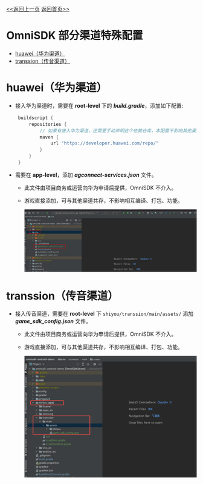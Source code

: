 [<<返回上一页](/docs/omni-sdk/OmniSDK接入指南.md#高级扩展)         [返回首页>>](/sdk-docs)

OmniSDK 部分渠道特殊配置
=====

<!-- TOC -->

- [huawei（华为渠道）](#huawei华为渠道)
- [transsion（传音渠道）](#transsion传音渠道)

<!-- /TOC -->

# huawei（华为渠道）
- 接入华为渠道时，需要在 **root-level** 下的 ***build.gradle***，添加如下配置:
  
  ```groovy
   buildscript {
       repositories {
           // 如果有接入华为渠道，还需要手动声明这个依赖仓库，本配置不影响其他渠道。
           maven {
               url "https://developer.huawei.com/repo/"
           }
       }
   }
  ```
  
- 需要在 **app-level**，添加 ***agconnect-services.json*** 文件。
    - 此文件由项目商务或运营向华为申请后提供，OmniSDK 不介入。
    - 游戏直接添加，可与其他渠道共存，不影响相互编译、打包、功能。
  
        ![image](../images/kssy华为说明.png)

# transsion（传音渠道）
- 接入传音渠道，需要在 **root-level** 下 `shiyou/transsion/main/assets/` 添加 ***game_sdk_config.json*** 文件。
    - 此文件由项目商务或运营向华为申请后提供，OmniSDK 不介入。
    - 游戏直接添加，可与其他渠道共存，不影响相互编译、打包、功能。
      
        ![image](../images/kssy传音说明.png)